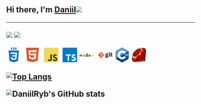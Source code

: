 <h2 align="left">Hi there, I'm <a href="https://vk.com/daniil_ryb">Daniil</a><img src="https://github.com/blackcater/blackcater/raw/main/images/Hi.gif" height="32"/</h2>
  
 <hr> 
  
![](https://komarev.com/ghpvc/?username=DaniilRyb&style=flat-square) ![](https://www.codewars.com/users/Daniil%20Rybakov/badges/small)
  
  <div>
  <img src="https://github.com/devicons/devicon/blob/master/icons/css3/css3-plain-wordmark.svg"  title="CSS3" alt="CSS" width="40" height="40"/>&nbsp;
  <img src="https://github.com/devicons/devicon/blob/master/icons/html5/html5-original.svg" title="HTML5" alt="HTML" width="40" height="40"/>&nbsp;
  <img src="https://github.com/devicons/devicon/blob/master/icons/javascript/javascript-original.svg" title="JavaScript" alt="JavaScript" width="40" height="40"/>&nbsp;
   <img src="https://github.com/devicons/devicon/blob/master/icons/typescript/typescript-original.svg" title="Git" **alt="Git" width="40" height="40"/>
  <img src="https://github.com/devicons/devicon/blob/master/icons/nodejs/nodejs-original-wordmark.svg" title="NodeJS" alt="NodeJS" width="40" height="40"/>&nbsp;
  <img src="https://github.com/devicons/devicon/blob/master/icons/git/git-original-wordmark.svg" title="Git" **alt="Git" width="40" height="40"/>
  <img src="https://github.com/devicons/devicon/blob/master/icons/cplusplus/cplusplus-original.svg" title="Git" **alt="Git" width="40" height="40"/>
  <img src="https://github.com/devicons/devicon/blob/master/icons/ruby/ruby-original.svg" title="Git" **alt="Git" width="40" height="40"/>   
</div>

[![Top Langs](https://github-readme-stats.vercel.app/api/top-langs/?username=DaniilRyb&langs_count=10)](https://github.com/anuraghazra/github-readme-stats) 

![DaniilRyb's GitHub stats](https://github-readme-stats.vercel.app/api?username=DaniilRyb&show_icons=true&theme=highcontrast) 
